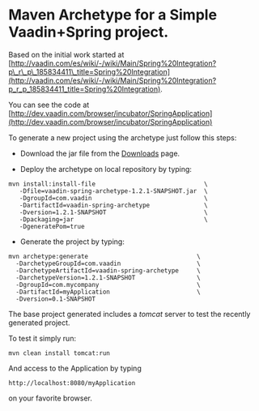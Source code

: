 # Maven Archetype for a Simple Vaadin+Spring project. #

Based on the initial work started at [http://vaadin.com/es/wiki/-/wiki/Main/Spring%20Integration?p\_r\_p\_185834411\_title=Spring%20Integration](http://vaadin.com/es/wiki/-/wiki/Main/Spring%20Integration?p_r_p_185834411_title=Spring%20Integration).

You can see the code at [http://dev.vaadin.com/browser/incubator/SpringApplication](http://dev.vaadin.com/browser/incubator/SpringApplication)

To generate a new project using the archetype just follow this steps:

  * Download the jar file from the [Downloads](http://code.google.com/p/vaadin-spring-archetype/downloads/list) page.

  * Deploy the archetype on local repository by typing:

```
mvn install:install-file                              \
   -Dfile=vaadin-spring-archetype-1.2.1-SNAPSHOT.jar  \
   -DgroupId=com.vaadin                               \
   -DartifactId=vaadin-spring-archetype               \
   -Dversion=1.2.1-SNAPSHOT                           \
   -Dpackaging=jar                                    \
   -DgeneratePom=true
```

  * Generate the project by typing:

```
mvn archetype:generate                              \
  -DarchetypeGroupId=com.vaadin                     \
  -DarchetypeArtifactId=vaadin-spring-archetype     \
  -DarchetypeVersion=1.2.1-SNAPSHOT                 \
  -DgroupId=com.mycompany                           \
  -DartifactId=myApplication                        \
  -Dversion=0.1-SNAPSHOT
```

The base project generated includes a _tomcat_ server to test the recently generated project.

To test it simply run:

```
mvn clean install tomcat:run
```

And access to the Application by typing

```
http://localhost:8080/myApplication
```

on your favorite browser.